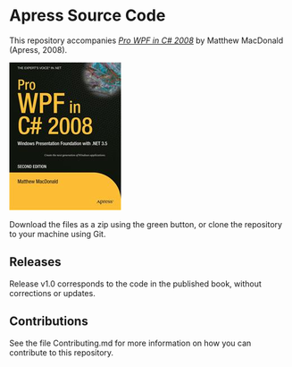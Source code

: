 # Apress Source Code

This repository accompanies [*Pro WPF in C# 2008*](http://www.apress.com/9781590599556) by Matthew MacDonald (Apress, 2008).

![Cover image](9781590599556.jpg)

Download the files as a zip using the green button, or clone the repository to your machine using Git.

## Releases

Release v1.0 corresponds to the code in the published book, without corrections or updates.

## Contributions

See the file Contributing.md for more information on how you can contribute to this repository.
